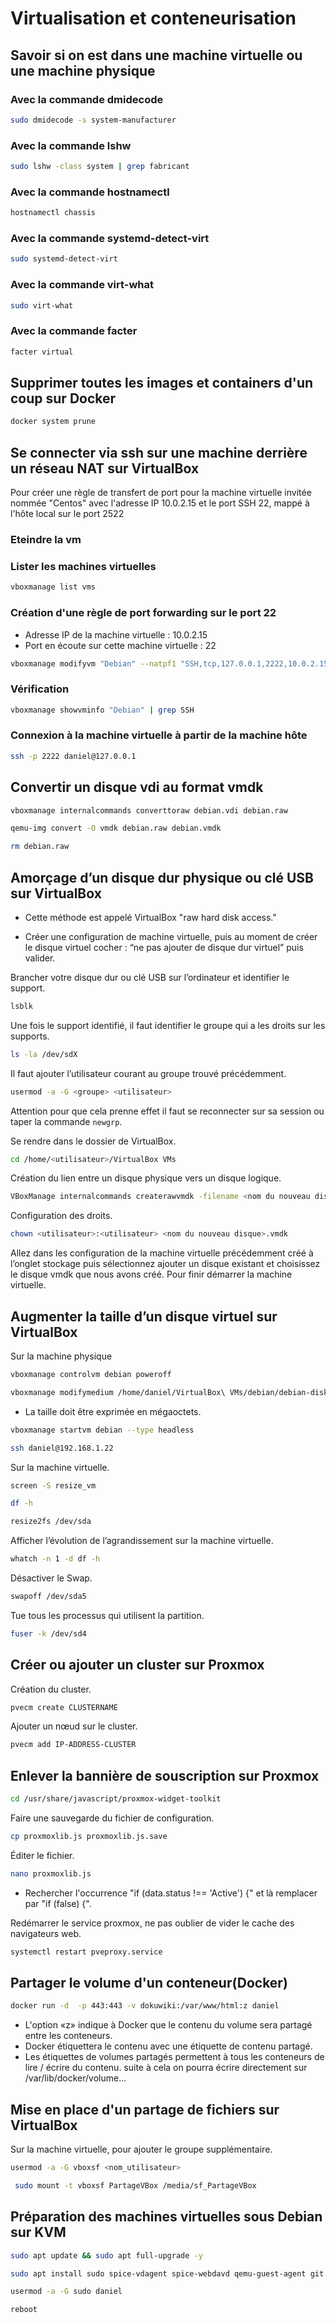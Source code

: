 # Virtualisation et conteneurisation
## Savoir si on est dans une machine virtuelle ou une machine physique

### Avec la commande dmidecode
```bash
sudo dmidecode -s system-manufacturer
```

### Avec la commande lshw
```bash
sudo lshw -class system | grep fabricant
```

### Avec la commande hostnamectl
```bash
hostnamectl chassis
```

### Avec la commande systemd-detect-virt
```bash
sudo systemd-detect-virt
```

### Avec la commande virt-what
```bash
sudo virt-what
```

### Avec la commande facter
```bash
facter virtual
```

## Supprimer toutes les images et containers d'un coup sur Docker
```bash
docker system prune
```

## Se connecter via ssh sur une machine derrière un réseau NAT sur VirtualBox

Pour créer une règle de transfert de port pour la machine virtuelle invitée nommée "Centos" avec l'adresse IP 10.0.2.15 et le port SSH 22, mappé à l'hôte local sur le port 2522
### Eteindre la vm

### Lister les machines virtuelles
```Bash
vboxmanage list vms
```

### Création d'une règle de port forwarding sur le port 22
* Adresse IP de la machine virtuelle : 10.0.2.15
* Port en écoute sur cette machine virtuelle : 22
```bash
vboxmanage modifyvm "Debian" --natpf1 "SSH,tcp,127.0.0.1,2222,10.0.2.15,22"
```

### Vérification
```Bash
vboxmanage showvminfo "Debian" | grep SSH
```

### Connexion à la machine virtuelle à partir de la machine hôte
```Bash
ssh -p 2222 daniel@127.0.0.1
```

## Convertir un disque vdi au format vmdk
```Bash
vboxmanage internalcommands converttoraw debian.vdi debian.raw
```

```Bash
qemu-img convert -O vmdk debian.raw debian.vmdk
```

```Bash
rm debian.raw
```

## Amorçage d’un disque dur physique ou clé USB sur VirtualBox 
* Cette méthode est appelé  VirtualBox "raw hard disk access."

* Créer une configuration de machine virtuelle, puis au moment de créer le disque virtuel cocher : “ne pas ajouter de disque dur virtuel” puis valider.

Brancher votre disque dur ou clé USB sur l’ordinateur et identifier le support.
```Bash
lsblk
```

Une fois le support identifié, il faut identifier le groupe qui a les droits sur les supports.
```Bash
ls -la /dev/sdX
```

Il faut ajouter l’utilisateur courant au groupe trouvé précédemment. 
```Bash
usermod -a -G <groupe> <utilisateur>
```

Attention pour que cela prenne effet il faut se reconnecter sur sa session ou taper la commande `newgrp`.

Se rendre dans le dossier de VirtualBox.
```Bash
cd /home/<utilisateur>/VirtualBox VMs
```

Création du lien entre un disque physique vers un disque logique.
```Bash
VBoxManage internalcommands createrawvmdk -filename <nom du nouveau disque>.vmdk -rawdisk /dev/sdx -partitions <numéro de partition>
```

Configuration des droits.
```Bash
chown <utilisateur>:<utilisateur> <nom du nouveau disque>.vmdk
```

Allez dans les configuration de la machine virtuelle précédemment créé à l’onglet stockage puis sélectionnez ajouter un disque existant et choisissez le disque vmdk que nous avons créé.
Pour finir démarrer la machine virtuelle.

## Augmenter la taille d’un disque virtuel sur VirtualBox
Sur la machine physique
```Bash
vboxmanage controlvm debian poweroff
```

```Bash
vboxmanage modifymedium /home/daniel/VirtualBox\ VMs/debian/debian-disk.vdi --resize 5500000
```
* La taille doit être exprimée en mégaoctets.

```Bash
vboxmanage startvm debian --type headless
```

```Bash
ssh daniel@192.168.1.22
```

Sur la machine virtuelle.
```Bash
screen -S resize_vm
```

```Bash
df -h
```

```Bash
resize2fs /dev/sda
```

Afficher l’évolution de l’agrandissement sur la machine virtuelle.
```Bash
whatch -n 1 -d df -h	
```

Désactiver le Swap.
```Bash
swapoff /dev/sda5	
```

Tue tous les processus qui utilisent la partition.
```Bash
fuser -k /dev/sd4	
```

## Créer ou ajouter un cluster sur Proxmox
Création du cluster.
```Bash
pvecm create CLUSTERNAME
```

Ajouter un nœud sur le cluster.
```Bash
pvecm add IP-ADDRESS-CLUSTER
```

## Enlever la bannière de souscription sur Proxmox 
```Bash
cd /usr/share/javascript/proxmox-widget-toolkit
```

Faire une sauvegarde du fichier de configuration.
```Bash
cp proxmoxlib.js proxmoxlib.js.save
```

Éditer le fichier.
```Bash
nano proxmoxlib.js
```

* Rechercher l'occurrence "if (data.status !== 'Active') {"
et là remplacer par "if (false) {".

Redémarrer le service proxmox, ne pas oublier de vider le cache des navigateurs web.
```Bash
systemctl restart pveproxy.service
```

## Partager le volume d'un conteneur(Docker)
```Bash
docker run -d  -p 443:443 -v dokuwiki:/var/www/html:z daniel
```

* L'option «z» indique à Docker que le contenu du volume sera partagé entre les conteneurs.
* Docker étiquettera le contenu avec une étiquette de contenu partagé.
* Les étiquettes de volumes partagés permettent à tous les conteneurs de lire / écrire du contenu.
suite à cela on pourra écrire directement sur /var/lib/docker/volume...

## Mise en place d'un partage de fichiers sur VirtualBox
Sur la machine virtuelle, pour ajouter le groupe supplémentaire.
```Bash
usermod -a -G vboxsf <nom_utilisateur>
```

```Bash
 sudo mount -t vboxsf PartageVBox /media/sf_PartageVBox
```

## Préparation des machines virtuelles sous Debian sur KVM
```Bash
sudo apt update && sudo apt full-upgrade -y

sudo apt install sudo spice-vdagent spice-webdavd qemu-guest-agent git vim -y

usermod -a -G sudo daniel

reboot
```
